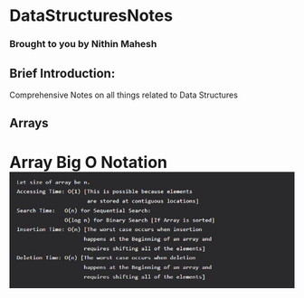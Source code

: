 DataStructuresNotes
======

### Brought to you by Nithin Mahesh

## Brief Introduction: 

Comprehensive Notes on all things related to Data Structures 

## Arrays

Array Big O Notation
![DataStructuresNotes](images/Array_BigO_Notation.jpg)
=======